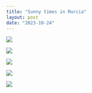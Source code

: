 ```yaml
---
title: "Sunny times in Murcia"
layout: post
date: "2023-10-24"
---
```


![](/assets/images/2023/wp-1698740723182-768x1024.jpg)

![](/assets/images/2023/wp-1698740723163-1024x966.jpg)

![](/assets/images/2023/wp-1698740723128-576x1024.jpg)

![](/assets/images/2023/wp-1698740723199-768x1024.jpg)

![](/assets/images/2023/wp-1698740723145-1024x576.jpg)
